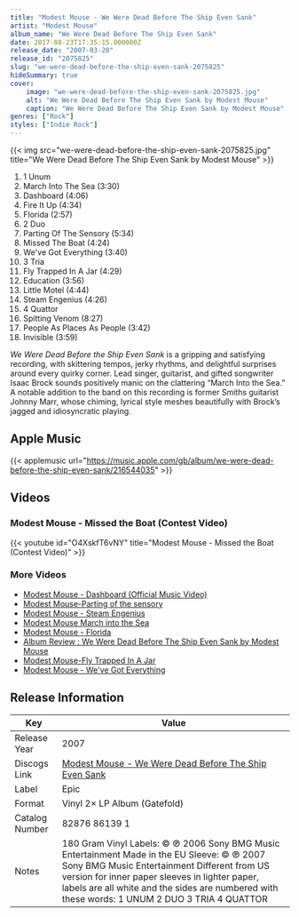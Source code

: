 ```yaml
---
title: "Modest Mouse - We Were Dead Before The Ship Even Sank"
artist: "Modest Mouse"
album_name: "We Were Dead Before The Ship Even Sank"
date: 2017-08-23T17:35:15.000000Z
release_date: "2007-03-20"
release_id: "2075825"
slug: "we-were-dead-before-the-ship-even-sank-2075825"
hideSummary: true
cover:
    image: "we-were-dead-before-the-ship-even-sank-2075825.jpg"
    alt: "We Were Dead Before The Ship Even Sank by Modest Mouse"
    caption: "We Were Dead Before The Ship Even Sank by Modest Mouse"
genres: ["Rock"]
styles: ["Indie Rock"]
---
```


{{< img src="we-were-dead-before-the-ship-even-sank-2075825.jpg" title="We Were Dead Before The Ship Even Sank by Modest Mouse" >}}

<!-- section break -->

1. 1 Unum
2. March Into The Sea (3:30)
3. Dashboard (4:06)
4. Fire It Up (4:34)
5. Florida (2:57)
6. 2 Duo
7. Parting Of The Sensory (5:34)
8. Missed The Boat (4:24)
9. We've Got Everything (3:40)
10. 3 Tria
11. Fly Trapped In A Jar (4:29)
12. Education (3:56)
13. Little Motel (4:44)
14. Steam Engenius (4:26)
15. 4 Quattor
16. Spitting Venom (8:27)
17. People As Places As People (3:42)
18. Invisible (3:59)

<!-- section break -->


<i>We Were Dead Before the Ship Even Sank</i> is a gripping and satisfying recording, with skittering tempos, jerky rhythms, and delightful surprises around every quirky corner. Lead singer, guitarist, and gifted songwriter Isaac Brock sounds positively manic on the clattering “March Into the Sea.” A notable addition to the band on this recording is former Smiths guitarist Johnny Marr, whose chiming, lyrical style meshes beautifully with Brock’s jagged and idiosyncratic playing. 



## Apple Music
{{< applemusic url="https://music.apple.com/gb/album/we-were-dead-before-the-ship-even-sank/216544035" >}}





## Videos
### Modest Mouse - Missed the Boat (Contest Video)
{{< youtube id="O4XskfT6vNY" title="Modest Mouse - Missed the Boat (Contest Video)" >}}<br>

### More Videos

- [Modest Mouse - Dashboard (Official Music Video)](https://www.youtube.com/watch?v=penvn9VL32Y)
- [Modest Mouse-Parting of the sensory](https://www.youtube.com/watch?v=4k_h9g4eoAI)
- [Modest Mouse - Steam Engenius](https://www.youtube.com/watch?v=_PrhGkguKSE)
- [Modest Mouse March into the Sea](https://www.youtube.com/watch?v=N3RendyCVvE)
- [Modest Mouse - Florida](https://www.youtube.com/watch?v=7bTjjS_palc)
- [Album Review : We Were Dead Before The Ship Even Sank by Modest Mouse](https://www.youtube.com/watch?v=hwZDSJB8L2o)
- [Modest Mouse-Fly Trapped In A Jar](https://www.youtube.com/watch?v=i1FFOB3aP-M)
- [Modest Mouse - We've Got Everything](https://www.youtube.com/watch?v=AceNg5WrF9I)


## Release Information
|  Key           | Value                                                |
| ---------------| ---------------------------------------------------- |
| Release Year   | 2007                                   |
| Discogs Link   | [Modest Mouse - We Were Dead Before The Ship Even Sank](https://www.discogs.com/release/2075825-Modest-Mouse-We-Were-Dead-Before-The-Ship-Even-Sank) |
| Label          | Epic |
| Format         | Vinyl 2× LP Album (Gatefold) |
| Catalog Number | 82876 86139 1 |
| Notes | 180 Gram Vinyl    Labels:  © ℗ 2006 Sony BMG Music Entertainment  Made in the EU  Sleeve:  © ℗ 2007 Sony BMG Music Entertainment    Different from US version for inner paper sleeves in lighter paper, labels are all white and the sides are numbered with these words:    1 UNUM  2 DUO  3 TRIA  4 QUATTOR   |